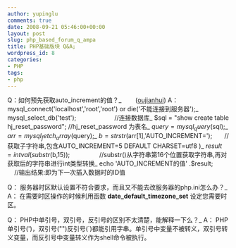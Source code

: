 ```yaml
---
author: yupinglu
comments: true
date: 2008-09-21 05:46:00+00:00
layout: post
slug: php_based_forum_q_ampa
title: PHP基础版块 Q&A;
wordpress_id: 8
categories:
- PHP
tags:
- php
---
```


Q：如何预先获取auto_increment的值？_        
([oujianhui](http://bbs.phpchina.com/thread-48376-1-71.html/))
A：mysql_connect('localhost','root','root') or die('不能连接到服务器');_
mysql_select_db('test');                      //连接数据库_
$sql = "show create table hj_reset_password"; //hj_reset_password 为表名_
$query = mysql_query($sql);_
$arr = mysql_fetch_array($query);_
$b = strstr($arr[1],'AUTO_INCREMENT=');       //获取子字符串,包含AUTO_INCREMENT=5 DEFAULT CHARSET=utf8 )_
$result = intval(substr($b,15));                 //substr()从字符串第16个位置获取字符串,再对获取后的字符串进行int类型转换_
echo 'AUTO_INCREMENT的值' .$result;              //输出结果:即为下一次插入数据时的ID值

Q： 服务器时区默认设置不符合要求，而且又不能去改服务器的php.ini怎么办？_
A： 在需要时区操作的时候利用函数 **date_default_timezone_set** 设定您需要时区。

Q： PHP中单引号，双引号，反引号的区别不太清楚，能解释一下么？_
A： PHP单引号(')，双引号("")反引号(`)都能引用字串。单引号中变量不被转义，双引号转义变量，而反引号中变量转义作为shell命令被执行。
